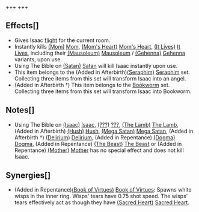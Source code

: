 +++
+++

Effects[]
---------


* Gives Isaac [flight](/wiki/Flight "Flight") for the current room.
* Instantly kills [(Mom)](/wiki/Mom "Mom") [Mom](/wiki/Mom "Mom"), [(Mom's Heart)](/wiki/Mom%27s_Heart "Mom's Heart") [Mom's Heart](/wiki/Mom%27s_Heart "Mom's Heart"), [(It Lives)](/wiki/It_Lives "It Lives") [It Lives](/wiki/It_Lives "It Lives"), including their [(Mausoleum)](/wiki/Mausoleum "Mausoleum") [Mausoleum](/wiki/Mausoleum "Mausoleum") / [(Gehenna)](/wiki/Gehenna "Gehenna") [Gehenna](/wiki/Gehenna "Gehenna") variants, upon use.
* Using The Bible on [(Satan)](/wiki/Satan "Satan") [Satan](/wiki/Satan "Satan") will kill Isaac instantly upon use.
* This item belongs to the (Added in Afterbirth)[(Seraphim)](/wiki/Seraphim_(Transformation) "Seraphim") [Seraphim](/wiki/Seraphim_(Transformation) "Seraphim (Transformation)") set. Collecting three items from this set will transform Isaac into an angel.
* (Added in Afterbirth †) This item belongs to the [Bookworm](/wiki/Bookworm "Bookworm") set. Collecting three items from this set will transform Isaac into Bookworm.


Notes[]
-------


* Using The Bible on [(Isaac)](/wiki/Isaac_(Boss)#Isaac "Isaac") [Isaac](/wiki/Isaac_(Boss)#Isaac "Isaac (Boss)"), [(???)](/wiki/%3F%3F%3F_(Boss)#.3F.3F.3F "???") [???](/wiki/%3F%3F%3F_(Boss)#.3F.3F.3F "??? (Boss)"), [(The Lamb)](/wiki/The_Lamb "The Lamb") [The Lamb](/wiki/The_Lamb "The Lamb"), (Added in Afterbirth) [(Hush)](/wiki/Hush "Hush") [Hush](/wiki/Hush "Hush"), [(Mega Satan)](/wiki/Mega_Satan "Mega Satan") [Mega Satan](/wiki/Mega_Satan "Mega Satan"), (Added in Afterbirth †) [(Delirium)](/wiki/Delirium "Delirium") [Delirium](/wiki/Delirium "Delirium"), (Added in Repentance) [(Dogma)](/wiki/Dogma "Dogma") [Dogma](/wiki/Dogma "Dogma"), (Added in Repentance) [(The Beast)](/wiki/The_Beast "The Beast") [The Beast](/wiki/The_Beast "The Beast") or (Added in Repentance) [(Mother)](/wiki/Mother "Mother") [Mother](/wiki/Mother "Mother") has no special effect and does not kill Isaac.


Synergies[]
-----------


* (Added in Repentance)[(Book of Virtues)](/wiki/Book_of_Virtues "Book of Virtues") [Book of Virtues](/wiki/Book_of_Virtues "Book of Virtues"): Spawns white wisps in the inner ring. Wisps' tears have 0.75 shot speed. The wisps' tears effectively act as though they have [(Sacred Heart)](/wiki/Sacred_Heart "Sacred Heart") [Sacred Heart](/wiki/Sacred_Heart "Sacred Heart").


